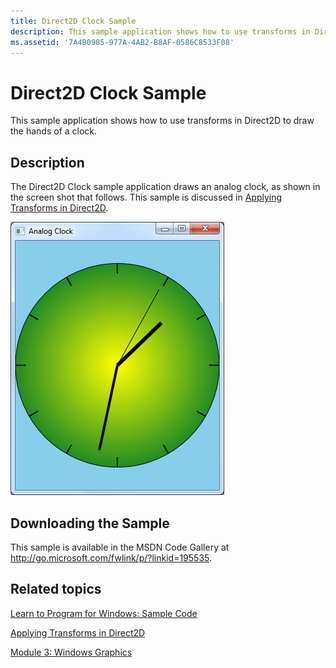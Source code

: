 ```yaml
---
title: Direct2D Clock Sample
description: This sample application shows how to use transforms in Direct2D to draw the hands of a clock.
ms.assetid: '7A4B0985-977A-4AB2-B8AF-0586C8533F08'
---
```


# Direct2D Clock Sample

This sample application shows how to use transforms in Direct2D to draw the hands of a clock.

## Description

The Direct2D Clock sample application draws an analog clock, as shown in the screen shot that follows. This sample is discussed in [Applying Transforms in Direct2D](applying-transforms-in-direct2d.md).

![a screen shot of the clock program.](images/clock.png)

## Downloading the Sample

This sample is available in the MSDN Code Gallery at <http://go.microsoft.com/fwlink/p/?linkid=195535>.

## Related topics

<dl> <dt>

[Learn to Program for Windows: Sample Code](learn-to-program-for-windows--sample-code.md)
</dt> <dt>

[Applying Transforms in Direct2D](applying-transforms-in-direct2d.md)
</dt> <dt>

[Module 3: Windows Graphics](module-3---windows-graphics.md)
</dt> </dl>

 

 




